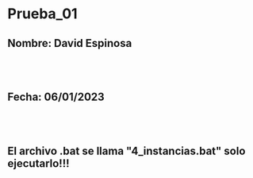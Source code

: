 # Prueba_01
<h2>Nombre: David Espinosa<h2><br>
  <h2>Fecha: 06/01/2023<h2><br>
    <h2>El archivo .bat se llama "4_instancias.bat" solo ejecutarlo!!!<h2><br>
